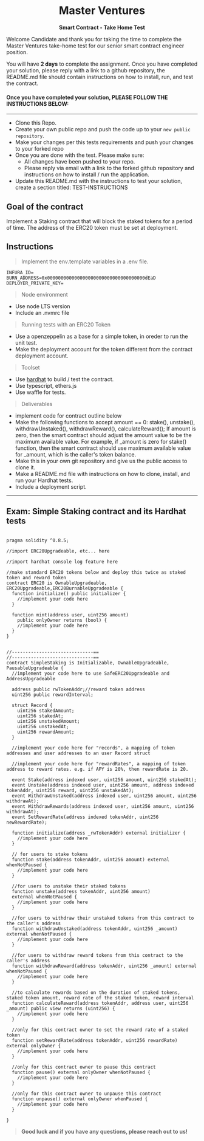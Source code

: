 <p align="center">
  <h1 align="center">
  Master Ventures
  </h1>
</p>

<p align="center">
  <b>
  Smart Contract - Take Home Test
  </b><br>
</p>

Welcome Candidate and thank you for taking the time to complete the Master Ventures take-home test for our senior smart contract engineer position.

You will have **2 days** to complete the assignment. Once you have completed your solution, please reply with a link to a github repository, the README.md file should contain instructions on how to install, run, and test the contract.

#### Once you have completed your solution, PLEASE FOLLOW THE INSTRUCTIONS BELOW:
---

- Clone this Repo.
- Create your own public repo and push the code up to your `new public repository`.
- Make your changes per this tests requirements and push your changes to your forked repo
- Once you are done with the test. Please make sure:
  - All changes have been pushed to your repo.
  - Please reply via email with a link to the forked github repository and instructions on how to install / run the application.
- Update this README.md with the instructions to test your solution, create a section titled: TEST-INSTRUCTIONS

## Goal of the contract
Implement a Staking contract that will block the staked tokens for a period of time.
The address of the ERC20 token must be set at deployment.

## Instructions

> Implement the env.template variables in a .env file.

```
INFURA_ID=
BURN_ADDRESS=0x000000000000000000000000000000000000dEaD
DEPLOYER_PRIVATE_KEY=
```

> Node environment

- Use node LTS version
- Include an .nvmrc file

> Running tests with an ERC20 Token
- Use a openzeppelin as a base for a simple token, in oreder to run the unit test.
- Make the deployment account for the token different from the contract deployment account.

> Toolset
- Use [hardhat](https://hardhat.org/) to build / test the contract.
- Use typescript, ethers.js
- Use waffle for tests.

> Deliverables
- implement code for contract outline below
- Make the following functions to accept amount == 0: stake(), unstake(), withdrawUnstaked(), withdrawReward(), calculateReward(); If amount is zero, then the smart contract should adjust the amount value to be the maximum available value. For example, if _amount is zero for stake() function, then the smart contract should use maximum available value for _amount, which is the caller's token balance.
- Make this in your own git repository and give us the public access to clone it.
- Make a README.md file with instructions on how to clone, install, and run your Hardhat tests.
- Include a deployment script.

---
## Exam: Simple Staking contract and its Hardhat tests

```//SPDX-License-Identifier: MIT

pragma solidity ^0.8.5;

//import ERC20Upgradeable, etc... here

//import hardhat console log feature here

//make standard ERC20 tokens below and deploy this twice as staked token and reward token
contract ERC20 is OwnableUpgradeable, ERC20Upgradeable,ERC20BurnableUpgradeable {
  function initialize() public initializer {
    //implement your code here
  }

  function mint(address user, uint256 amount)
    public onlyOwner returns (bool) {
    //implement your code here
  }
}


//------------------------------==
//------------------------------==
contract SimpleStaking is Initializable, OwnableUpgradeable, PausableUpgradeable {
  //implement your code here to use SafeERC20Upgradeable and AddressUpgradeable

  address public rwTokenAddr;//reward token address
  uint256 public rewardInterval;
  
  struct Record {
    uint256 stakedAmount;
    uint256 stakedAt;
    uint256 unstakedAmount;
    uint256 unstakedAt;
    uint256 rewardAmount;
  }

  //implement your code here for "records", a mapping of token addresses and user addresses to an user Record struct

  //implement your code here for "rewardRates", a mapping of token address to reward rates. e.g. if APY is 20%, then rewardRate is 20.

  event Stake(address indexed user, uint256 amount, uint256 stakedAt);
  event Unstake(address indexed user, uint256 amount, address indexed tokenAddr, uint256 reward, uint256 unstakedAt);
  event WithdrawUnstaked(address indexed user, uint256 amount, uint256 withdrawAt);
  event WithdrawRewards(address indexed user, uint256 amount, uint256 withdrawAt);
  event SetRewardRate(address indexed tokenAddr, uint256 newRewardRate);
  
  function initialize(address _rwTokenAddr) external initializer {
    //implement your code here
  }

  // for users to stake tokens
  function stake(address tokenAddr, uint256 amount) external whenNotPaused {
    //implement your code here
  }

  //for users to unstake their staked tokens
  function unstake(address tokenAddr, uint256 amount)
  external whenNotPaused {
    //implement your code here
  }

  //for users to withdraw their unstaked tokens from this contract to the caller's address
  function withdrawUnstaked(address tokenAddr, uint256 _amount) external whenNotPaused {
    //implement your code here
  }

  //for users to withdraw reward tokens from this contract to the caller's address
  function withdrawReward(address tokenAddr, uint256 _amount) external whenNotPaused {
    //implement your code here
  }

  //to calculate rewards based on the duration of staked tokens, staked token amount, reward rate of the staked token, reward interval
  function calculateReward(address tokenAddr, address user, uint256 _amount) public view returns (uint256) {
    //implement your code here
  }

  //only for this contract owner to set the reward rate of a staked token
  function setRewardRate(address tokenAddr, uint256 rewardRate) external onlyOwner {
    //implement your code here
  }

  //only for this contract owner to pause this contract
  function pause() external onlyOwner whenNotPaused {
    //implement your code here
  }

  //only for this contract owner to unpause this contract
  function unpause() external onlyOwner whenPaused {
    //implement your code here
  }

}
```
> **Good luck and if you have any questions, please reach out to us!**
